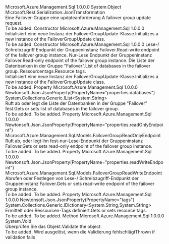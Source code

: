 <Type Name="FailoverGroupUpdate" FullName="Microsoft.Azure.Management.Sql.Models.FailoverGroupUpdate">
  <TypeSignature Language="C#" Value="public class FailoverGroupUpdate" />
  <TypeSignature Language="ILAsm" Value=".class public auto ansi beforefieldinit FailoverGroupUpdate extends System.Object" />
  <TypeSignature Language="DocId" Value="T:Microsoft.Azure.Management.Sql.Models.FailoverGroupUpdate" />
  <TypeSignature Language="VB.NET" Value="Public Class FailoverGroupUpdate" />
  <TypeSignature Language="F#" Value="type FailoverGroupUpdate = class" />
  <AssemblyInfo>
    <AssemblyName>Microsoft.Azure.Management.Sql</AssemblyName>
    <AssemblyVersion>1.0.0.0</AssemblyVersion>
  </AssemblyInfo>
  <Base>
    <BaseTypeName>System.Object</BaseTypeName>
  </Base>
  <Interfaces />
  <Attributes>
    <Attribute>
      <AttributeName>Microsoft.Rest.Serialization.JsonTransformation</AttributeName>
    </Attribute>
  </Attributes>
  <Docs>
    <summary>
            <span data-ttu-id="2aa3b-101">Eine Failover-Gruppe eine updateanforderung.</span><span class="sxs-lookup"><span data-stu-id="2aa3b-101">A failover group update request.</span></span>
            </summary>
    <remarks>To be added.</remarks>
  </Docs>
  <Members>
    <Member MemberName=".ctor">
      <MemberSignature Language="C#" Value="public FailoverGroupUpdate ();" />
      <MemberSignature Language="ILAsm" Value=".method public hidebysig specialname rtspecialname instance void .ctor() cil managed" />
      <MemberSignature Language="DocId" Value="M:Microsoft.Azure.Management.Sql.Models.FailoverGroupUpdate.#ctor" />
      <MemberSignature Language="VB.NET" Value="Public Sub New ()" />
      <MemberType>Constructor</MemberType>
      <AssemblyInfo>
        <AssemblyName>Microsoft.Azure.Management.Sql</AssemblyName>
        <AssemblyVersion>1.0.0.0</AssemblyVersion>
      </AssemblyInfo>
      <Parameters />
      <Docs>
        <summary>
            <span data-ttu-id="2aa3b-102">Initialisiert eine neue Instanz der FailoverGroupUpdate-Klasse.</span><span class="sxs-lookup"><span data-stu-id="2aa3b-102">Initializes a new instance of the FailoverGroupUpdate class.</span></span>
            </summary>
        <remarks>To be added.</remarks>
      </Docs>
    </Member>
    <Member MemberName=".ctor">
      <MemberSignature Language="C#" Value="public FailoverGroupUpdate (Microsoft.Azure.Management.Sql.Models.FailoverGroupReadWriteEndpoint readWriteEndpoint = null, Microsoft.Azure.Management.Sql.Models.FailoverGroupReadOnlyEndpoint readOnlyEndpoint = null, System.Collections.Generic.IList&lt;string&gt; databases = null, System.Collections.Generic.IDictionary&lt;string,string&gt; tags = null);" />
      <MemberSignature Language="ILAsm" Value=".method public hidebysig specialname rtspecialname instance void .ctor(class Microsoft.Azure.Management.Sql.Models.FailoverGroupReadWriteEndpoint readWriteEndpoint, class Microsoft.Azure.Management.Sql.Models.FailoverGroupReadOnlyEndpoint readOnlyEndpoint, class System.Collections.Generic.IList`1&lt;string&gt; databases, class System.Collections.Generic.IDictionary`2&lt;string, string&gt; tags) cil managed" />
      <MemberSignature Language="DocId" Value="M:Microsoft.Azure.Management.Sql.Models.FailoverGroupUpdate.#ctor(Microsoft.Azure.Management.Sql.Models.FailoverGroupReadWriteEndpoint,Microsoft.Azure.Management.Sql.Models.FailoverGroupReadOnlyEndpoint,System.Collections.Generic.IList{System.String},System.Collections.Generic.IDictionary{System.String,System.String})" />
      <MemberSignature Language="VB.NET" Value="Public Sub New (Optional readWriteEndpoint As FailoverGroupReadWriteEndpoint = null, Optional readOnlyEndpoint As FailoverGroupReadOnlyEndpoint = null, Optional databases As IList(Of String) = null, Optional tags As IDictionary(Of String, String) = null)" />
      <MemberSignature Language="F#" Value="new Microsoft.Azure.Management.Sql.Models.FailoverGroupUpdate : Microsoft.Azure.Management.Sql.Models.FailoverGroupReadWriteEndpoint * Microsoft.Azure.Management.Sql.Models.FailoverGroupReadOnlyEndpoint * System.Collections.Generic.IList&lt;string&gt; * System.Collections.Generic.IDictionary&lt;string, string&gt; -&gt; Microsoft.Azure.Management.Sql.Models.FailoverGroupUpdate" Usage="new Microsoft.Azure.Management.Sql.Models.FailoverGroupUpdate (readWriteEndpoint, readOnlyEndpoint, databases, tags)" />
      <MemberType>Constructor</MemberType>
      <AssemblyInfo>
        <AssemblyName>Microsoft.Azure.Management.Sql</AssemblyName>
        <AssemblyVersion>1.0.0.0</AssemblyVersion>
      </AssemblyInfo>
      <Parameters>
        <Parameter Name="readWriteEndpoint" Type="Microsoft.Azure.Management.Sql.Models.FailoverGroupReadWriteEndpoint" />
        <Parameter Name="readOnlyEndpoint" Type="Microsoft.Azure.Management.Sql.Models.FailoverGroupReadOnlyEndpoint" />
        <Parameter Name="databases" Type="System.Collections.Generic.IList&lt;System.String&gt;" />
        <Parameter Name="tags" Type="System.Collections.Generic.IDictionary&lt;System.String,System.String&gt;" />
      </Parameters>
      <Docs>
        <param name="readWriteEndpoint"><span data-ttu-id="2aa3b-103">Lese-/ Schreibzugriff Endpunkt der Gruppeninstanz Failover.</span><span class="sxs-lookup"><span data-stu-id="2aa3b-103">Read-write endpoint of the failover group instance.</span></span></param>
        <param name="readOnlyEndpoint"><span data-ttu-id="2aa3b-104">Nur-Lese Endpunkt der Gruppeninstanz Failover.</span><span class="sxs-lookup"><span data-stu-id="2aa3b-104">Read-only endpoint of the failover group instance.</span></span></param>
        <param name="databases"><span data-ttu-id="2aa3b-105">Die Liste der Datenbanken in der Gruppe "Failover".</span><span class="sxs-lookup"><span data-stu-id="2aa3b-105">List of databases in the failover group.</span></span></param>
        <param name="tags"><span data-ttu-id="2aa3b-106">Ressourcentags.</span><span class="sxs-lookup"><span data-stu-id="2aa3b-106">Resource tags.</span></span></param>
        <summary>
            <span data-ttu-id="2aa3b-107">Initialisiert eine neue Instanz der FailoverGroupUpdate-Klasse.</span><span class="sxs-lookup"><span data-stu-id="2aa3b-107">Initializes a new instance of the FailoverGroupUpdate class.</span></span>
            </summary>
        <remarks>To be added.</remarks>
      </Docs>
    </Member>
    <Member MemberName="Databases">
      <MemberSignature Language="C#" Value="public System.Collections.Generic.IList&lt;string&gt; Databases { get; set; }" />
      <MemberSignature Language="ILAsm" Value=".property instance class System.Collections.Generic.IList`1&lt;string&gt; Databases" />
      <MemberSignature Language="DocId" Value="P:Microsoft.Azure.Management.Sql.Models.FailoverGroupUpdate.Databases" />
      <MemberSignature Language="VB.NET" Value="Public Property Databases As IList(Of String)" />
      <MemberSignature Language="F#" Value="member this.Databases : System.Collections.Generic.IList&lt;string&gt; with get, set" Usage="Microsoft.Azure.Management.Sql.Models.FailoverGroupUpdate.Databases" />
      <MemberType>Property</MemberType>
      <AssemblyInfo>
        <AssemblyName>Microsoft.Azure.Management.Sql</AssemblyName>
        <AssemblyVersion>1.0.0.0</AssemblyVersion>
      </AssemblyInfo>
      <Attributes>
        <Attribute>
          <AttributeName>Newtonsoft.Json.JsonProperty(PropertyName="properties.databases")</AttributeName>
        </Attribute>
      </Attributes>
      <ReturnValue>
        <ReturnType>System.Collections.Generic.IList&lt;System.String&gt;</ReturnType>
      </ReturnValue>
      <Docs>
        <summary>
            <span data-ttu-id="2aa3b-108">Ruft ab oder legt die Liste der Datenbanken in der Gruppe "Failover" fest.</span><span class="sxs-lookup"><span data-stu-id="2aa3b-108">Gets or sets list of databases in the failover group.</span></span>
            </summary>
        <value>To be added.</value>
        <remarks>To be added.</remarks>
      </Docs>
    </Member>
    <Member MemberName="ReadOnlyEndpoint">
      <MemberSignature Language="C#" Value="public Microsoft.Azure.Management.Sql.Models.FailoverGroupReadOnlyEndpoint ReadOnlyEndpoint { get; set; }" />
      <MemberSignature Language="ILAsm" Value=".property instance class Microsoft.Azure.Management.Sql.Models.FailoverGroupReadOnlyEndpoint ReadOnlyEndpoint" />
      <MemberSignature Language="DocId" Value="P:Microsoft.Azure.Management.Sql.Models.FailoverGroupUpdate.ReadOnlyEndpoint" />
      <MemberSignature Language="VB.NET" Value="Public Property ReadOnlyEndpoint As FailoverGroupReadOnlyEndpoint" />
      <MemberSignature Language="F#" Value="member this.ReadOnlyEndpoint : Microsoft.Azure.Management.Sql.Models.FailoverGroupReadOnlyEndpoint with get, set" Usage="Microsoft.Azure.Management.Sql.Models.FailoverGroupUpdate.ReadOnlyEndpoint" />
      <MemberType>Property</MemberType>
      <AssemblyInfo>
        <AssemblyName>Microsoft.Azure.Management.Sql</AssemblyName>
        <AssemblyVersion>1.0.0.0</AssemblyVersion>
      </AssemblyInfo>
      <Attributes>
        <Attribute>
          <AttributeName>Newtonsoft.Json.JsonProperty(PropertyName="properties.readOnlyEndpoint")</AttributeName>
        </Attribute>
      </Attributes>
      <ReturnValue>
        <ReturnType>Microsoft.Azure.Management.Sql.Models.FailoverGroupReadOnlyEndpoint</ReturnType>
      </ReturnValue>
      <Docs>
        <summary>
            <span data-ttu-id="2aa3b-109">Ruft ab, oder legt ihn fest-nur-Lese-Endpunkt der Gruppeninstanz Failover.</span><span class="sxs-lookup"><span data-stu-id="2aa3b-109">Gets or sets read-only endpoint of the failover group instance.</span></span>
            </summary>
        <value>To be added.</value>
        <remarks>To be added.</remarks>
      </Docs>
    </Member>
    <Member MemberName="ReadWriteEndpoint">
      <MemberSignature Language="C#" Value="public Microsoft.Azure.Management.Sql.Models.FailoverGroupReadWriteEndpoint ReadWriteEndpoint { get; set; }" />
      <MemberSignature Language="ILAsm" Value=".property instance class Microsoft.Azure.Management.Sql.Models.FailoverGroupReadWriteEndpoint ReadWriteEndpoint" />
      <MemberSignature Language="DocId" Value="P:Microsoft.Azure.Management.Sql.Models.FailoverGroupUpdate.ReadWriteEndpoint" />
      <MemberSignature Language="VB.NET" Value="Public Property ReadWriteEndpoint As FailoverGroupReadWriteEndpoint" />
      <MemberSignature Language="F#" Value="member this.ReadWriteEndpoint : Microsoft.Azure.Management.Sql.Models.FailoverGroupReadWriteEndpoint with get, set" Usage="Microsoft.Azure.Management.Sql.Models.FailoverGroupUpdate.ReadWriteEndpoint" />
      <MemberType>Property</MemberType>
      <AssemblyInfo>
        <AssemblyName>Microsoft.Azure.Management.Sql</AssemblyName>
        <AssemblyVersion>1.0.0.0</AssemblyVersion>
      </AssemblyInfo>
      <Attributes>
        <Attribute>
          <AttributeName>Newtonsoft.Json.JsonProperty(PropertyName="properties.readWriteEndpoint")</AttributeName>
        </Attribute>
      </Attributes>
      <ReturnValue>
        <ReturnType>Microsoft.Azure.Management.Sql.Models.FailoverGroupReadWriteEndpoint</ReturnType>
      </ReturnValue>
      <Docs>
        <summary>
            <span data-ttu-id="2aa3b-110">Abrufen oder Festlegen von Lese-/ Schreibzugriff-Endpunkt der Gruppeninstanz Failover.</span><span class="sxs-lookup"><span data-stu-id="2aa3b-110">Gets or sets read-write endpoint of the failover group instance.</span></span>
            </summary>
        <value>To be added.</value>
        <remarks>To be added.</remarks>
      </Docs>
    </Member>
    <Member MemberName="Tags">
      <MemberSignature Language="C#" Value="public System.Collections.Generic.IDictionary&lt;string,string&gt; Tags { get; set; }" />
      <MemberSignature Language="ILAsm" Value=".property instance class System.Collections.Generic.IDictionary`2&lt;string, string&gt; Tags" />
      <MemberSignature Language="DocId" Value="P:Microsoft.Azure.Management.Sql.Models.FailoverGroupUpdate.Tags" />
      <MemberSignature Language="VB.NET" Value="Public Property Tags As IDictionary(Of String, String)" />
      <MemberSignature Language="F#" Value="member this.Tags : System.Collections.Generic.IDictionary&lt;string, string&gt; with get, set" Usage="Microsoft.Azure.Management.Sql.Models.FailoverGroupUpdate.Tags" />
      <MemberType>Property</MemberType>
      <AssemblyInfo>
        <AssemblyName>Microsoft.Azure.Management.Sql</AssemblyName>
        <AssemblyVersion>1.0.0.0</AssemblyVersion>
      </AssemblyInfo>
      <Attributes>
        <Attribute>
          <AttributeName>Newtonsoft.Json.JsonProperty(PropertyName="tags")</AttributeName>
        </Attribute>
      </Attributes>
      <ReturnValue>
        <ReturnType>System.Collections.Generic.IDictionary&lt;System.String,System.String&gt;</ReturnType>
      </ReturnValue>
      <Docs>
        <summary>
            <span data-ttu-id="2aa3b-111">Ermittelt oder Ressourcen-Tags definiert.</span><span class="sxs-lookup"><span data-stu-id="2aa3b-111">Gets or sets resource tags.</span></span>
            </summary>
        <value>To be added.</value>
        <remarks>To be added.</remarks>
      </Docs>
    </Member>
    <Member MemberName="Validate">
      <MemberSignature Language="C#" Value="public virtual void Validate ();" />
      <MemberSignature Language="ILAsm" Value=".method public hidebysig newslot virtual instance void Validate() cil managed" />
      <MemberSignature Language="DocId" Value="M:Microsoft.Azure.Management.Sql.Models.FailoverGroupUpdate.Validate" />
      <MemberSignature Language="VB.NET" Value="Public Overridable Sub Validate ()" />
      <MemberSignature Language="F#" Value="abstract member Validate : unit -&gt; unit&#xA;override this.Validate : unit -&gt; unit" Usage="failoverGroupUpdate.Validate " />
      <MemberType>Method</MemberType>
      <AssemblyInfo>
        <AssemblyName>Microsoft.Azure.Management.Sql</AssemblyName>
        <AssemblyVersion>1.0.0.0</AssemblyVersion>
      </AssemblyInfo>
      <ReturnValue>
        <ReturnType>System.Void</ReturnType>
      </ReturnValue>
      <Parameters />
      <Docs>
        <summary>
            <span data-ttu-id="2aa3b-112">Überprüfen Sie das Objekt.</span><span class="sxs-lookup"><span data-stu-id="2aa3b-112">Validate the object.</span></span>
            </summary>
        <remarks>To be added.</remarks>
        <exception cref="T:Microsoft.Rest.ValidationException">
            <span data-ttu-id="2aa3b-113">Wird ausgelöst, wenn die Validierung fehlschlägt</span><span class="sxs-lookup"><span data-stu-id="2aa3b-113">Thrown if validation fails</span></span>
            </exception>
      </Docs>
    </Member>
  </Members>
</Type>